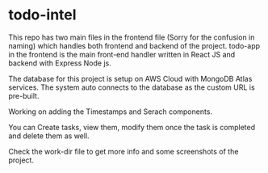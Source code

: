 # todo-intel

This repo has two main files in the frontend file (Sorry for the confusion in naming) which handles both frontend and backend of the project. 
todo-app in the frontend is the main front-end handler written in React JS and backend with Express Node js. 

The database for this project is setup on AWS Cloud with MongoDB Atlas services. The system auto connects to the database as the custom URL is pre-built. 

Working on adding the Timestamps and Serach components.

You can Create tasks, view them, modify them once the task is completed and delete them as well. 

Check the work-dir file to get more info and some screenshots of the project. 